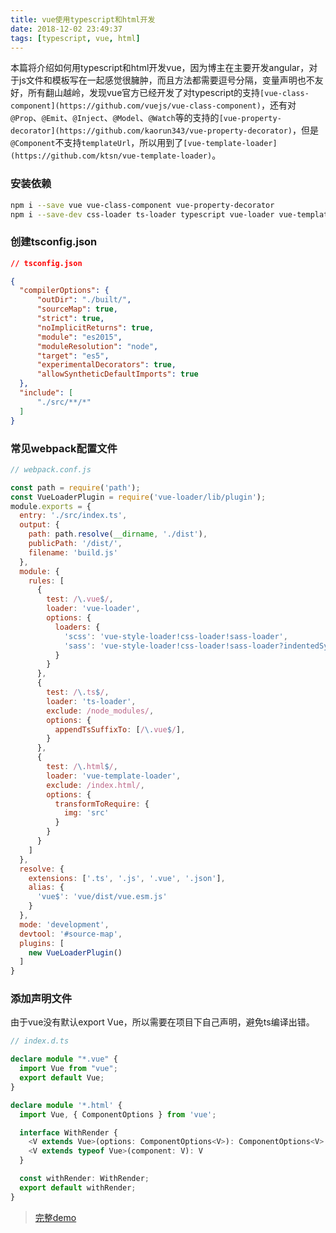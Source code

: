 ```yaml
---
title: vue使用typescript和html开发
date: 2018-12-02 23:49:37
tags: [typescript, vue, html]
---
```


本篇将介绍如何用typescript和html开发vue，因为博主在主要开发angular，对于js文件和模板写在一起感觉很臃肿，而且方法都需要逗号分隔，变量声明也不友好，所有翻山越岭，发现vue官方已经开发了对typescript的支持`[vue-class-component](https://github.com/vuejs/vue-class-component)`，还有对`@Prop`、`@Emit`、`@Inject`、`@Model`、`@Watch`等的支持的`[vue-property-decorator](https://github.com/kaorun343/vue-property-decorator)`，但是`@Component`不支持`templateUrl`，所以用到了`[vue-template-loader](https://github.com/ktsn/vue-template-loader)`。

### 安装依赖

```bash
npm i --save vue vue-class-component vue-property-decorator
npm i --save-dev css-loader ts-loader typescript vue-loader vue-template-compiler                 vue-template-loader webpack webpack-cli
```

### 创建tsconfig.json

```json
// tsconfig.json

{
  "compilerOptions": {
      "outDir": "./built/",
      "sourceMap": true,
      "strict": true,
      "noImplicitReturns": true,
      "module": "es2015",
      "moduleResolution": "node",
      "target": "es5",
      "experimentalDecorators": true,
      "allowSyntheticDefaultImports": true
  },
  "include": [
      "./src/**/*"
  ]
}
```

### 常见webpack配置文件

```javascript
// webpack.conf.js

const path = require('path');
const VueLoaderPlugin = require('vue-loader/lib/plugin');
module.exports = {
  entry: './src/index.ts',
  output: {
    path: path.resolve(__dirname, './dist'),
    publicPath: '/dist/',
    filename: 'build.js'
  },
  module: {
    rules: [
      {
        test: /\.vue$/,
        loader: 'vue-loader',
        options: {
          loaders: {
            'scss': 'vue-style-loader!css-loader!sass-loader',
            'sass': 'vue-style-loader!css-loader!sass-loader?indentedSyntax',
          }
        }
      },
      {
        test: /\.ts$/,
        loader: 'ts-loader',
        exclude: /node_modules/,
        options: {
          appendTsSuffixTo: [/\.vue$/],
        }
      },
      {
        test: /\.html$/,
        loader: 'vue-template-loader',
        exclude: /index.html/,
        options: {
          transformToRequire: {
            img: 'src'
          }
        }
      }
    ]
  },
  resolve: {
    extensions: ['.ts', '.js', '.vue', '.json'],
    alias: {
      'vue$': 'vue/dist/vue.esm.js'
    }
  },
  mode: 'development',
  devtool: '#source-map',
  plugins: [
    new VueLoaderPlugin()
  ]
}
```

### 添加声明文件

由于vue没有默认export Vue，所以需要在项目下自己声明，避免ts编译出错。

```typescript
// index.d.ts

declare module "*.vue" {
  import Vue from "vue";
  export default Vue;
}

declare module '*.html' {
  import Vue, { ComponentOptions } from 'vue';

  interface WithRender {
    <V extends Vue>(options: ComponentOptions<V>): ComponentOptions<V>
    <V extends typeof Vue>(component: V): V
  }

  const withRender: WithRender;
  export default withRender;
}
```

> [完整demo](https://github.com/whyour/vue-typescript-demo)